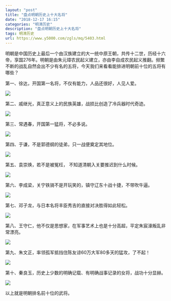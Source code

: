 ```yaml
---
layout: "post"
title: "盘点明朝历史上十大名将"
date: "2018-12-17 16:15"
categories: "明清历史"
description: "盘点明朝历史上十大名将"
tags: 明清历史
url: https://www.y5000.com/zgls/mq/5403.html
---
```






明朝是中国历史上最后一个由汉族建立的大一统中原王朝，共传十二世，历经十六帝，享国276年。明朝是由朱元璋农民起义建立，亦由李自成农民起义推翻。频繁不断的战乱自然会出不少有名的五将，今天我们来看看能排进明朝前十位的五将有哪些？

第一、徐达，开国第一名将，不仅有能力，人品还很好，人见人爱。

![](https://img.y5000.com/uploads/allimg/161117/14154512c-0.jpg)

第二、戚继光，真正意义上的民族英雄，战损比创造了冷兵器时代奇迹。

![](https://img.y5000.com/uploads/allimg/161117/14154561O-1.jpg)

第三、常遇春，开国第一猛将，不必多说。

![](https://img.y5000.com/uploads/allimg/161117/1415451956-2.jpg)

第四、于谦，不是郭德纲的徒弟，只一战便奠定其地位。

![](https://img.y5000.com/uploads/allimg/161117/141545D28-3.jpg)

第五、袁崇焕，若不是被冤枉， 不知道清朝入关要推迟到什么时候。

![](https://img.y5000.com/uploads/allimg/161117/8-16111G4151D96.jpg)

第六、李成梁，关宁铁骑不是开玩笑的，镇守辽东十战十捷，不带吹牛逼。

![](https://img.y5000.com/uploads/allimg/161117/8-16111G41509448.jpg)

第七、邓子龙，与日本名将丰臣秀吉的直接对决胜得如此轻松。

![](https://img.y5000.com/uploads/allimg/161117/1415453T8-4.jpg)

第八、王守仁，他不仅是思想家，在军事艺术上也是十分高超，平定朱宸濠叛乱非常漂亮。

![](https://img.y5000.com/uploads/allimg/161117/1415453X9-5.jpg)

第九、朱文正，率领孤军抵挡住陈友谅60万大军80多天的猛攻，了不起！

![](https://img.y5000.com/uploads/allimg/161117/14154540L-6.jpg)

第十、秦良玉，历史上少数的明确记载、有明确战事记录的女将，战功十分显赫。

![](https://img.y5000.com/uploads/allimg/161117/1415455D9-7.jpg)

以上就是明朝排名前十位的武将。
